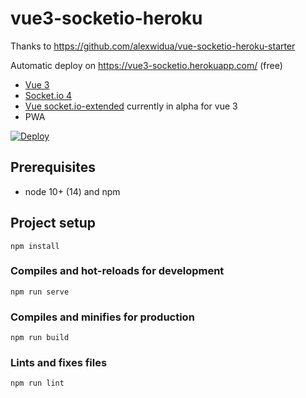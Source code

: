 # vue3-socketio-heroku

Thanks to https://github.com/alexwidua/vue-socketio-heroku-starter

Automatic deploy on https://vue3-socketio.herokuapp.com/ (free)

- [Vue 3](https://v3.vuejs.org/)
- [Socket.io 4](https://socket.io/)
- [Vue socket.io-extended](https://github.com/probil/vue-socket.io-extended/tree/alpha) currently in alpha for vue 3
- PWA

[![Deploy](https://www.herokucdn.com/deploy/button.svg)](https://heroku.com/deploy?template=https://github.com/BrunoFL/vue3-socketio-heroku)

## Prerequisites

- node 10+ (14) and npm

## Project setup
```
npm install
```

### Compiles and hot-reloads for development
```
npm run serve
```

### Compiles and minifies for production
```
npm run build
```

### Lints and fixes files
```
npm run lint
```
